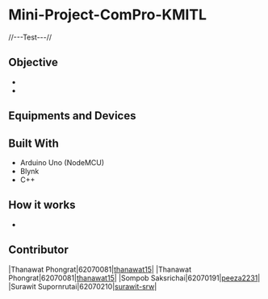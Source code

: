 # Mini-Project-ComPro-KMITL
//---Test---//
## Objective
*
*

## Equipments and Devices

## Built With
* Arduino Uno (NodeMCU)
* Blynk
* C++

## How it works
*

## Contributor
|Thanawat Phongrat|62070081|[thanawat15](https://github.com/thanawat15)|
|Thanawat Phongrat|62070081|[thanawat15](https://github.com/thanawat15)|
|Sompob Saksrichai|62070191|[peeza2231](https://github.com/peeza2231)|
|Surawit Supornrutai|62070210|[surawit-srw](https://github.com/surawit-srw)|
